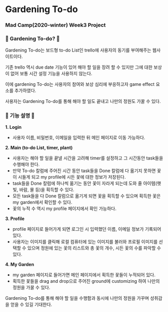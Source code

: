 # Gardening To-do
### Mad Camp(2020-winter) Week3 Project
### 🌱 Gardening To-do? 🌱

Gardening To-do는 보드형 to-do List인 trello에 사용자의 동기를 부여해주는 웹사이트이다.

기존 trello 역시 due date 기능이 있어 해야 할 일을 장려 할 수 있지만 그에 대한 보상이 없어 보통 시간 설정 기능을 사용하지 않는다.

이에 gardening To-do는 사용자의 참여와 보상 심리에 부응하고자 game effect 요소를 추가하였다. 

사용자는 Gardening To-do를 통해 해야 할 일도 끝내고 나만의 정원도 가꿀 수 있다.

### 🌳 기능 설명 🌳

**1. Login**
* 사용자 이름, 비밀번호, 이메일을 입력한 뒤 메인 페이지로 이동 가능하다.

**2. Main (to-do List, timer, plant)**
* 사용자는 해야 할 일을 끝낼 시간을 고려해 timer를 설정하고 그 시간동안 task들을 수행해야 한다.
* 만약 To-do 칼럼에 주어진 시간 동안 task들을 Done 칼럼에 다 옮기지 못하면 꽃이 시들게 되고 my profile에 시든 꽃에 대한 정보가 저장된다.
* task들을 Done 칼럼에 하나씩 옮기는 동안 꽃이 자라게 되는데 도와 줄 아이템(햇빛, 바람, 물 등)을 획득할 수 있다.
* 모든 task들을 다 Done 칼럼으로 옮기게 되면 꽃을 획득할 수 있으며 획득한 꽃은 my garden에서 확인할 수 있다.
* 꽃의 누적 수 역시 my profile 페이지에서 확인 가능하다.

**3. Profile**
* profile 페이지로 들어가게 되면 로그인 시 입력했던 이름, 이메일 정보가 기록되어 있다.
* 사용자는 이미지를 클릭해 로컬 컴퓨터에 있는 이미지를 불러와 프로필 이미지를 선택할 수 있으며 정원에 있는 꽃의 리스트와 총 꽃의 개수, 시든 꽃의 수를 파악할 수 있다.

**4. My Garden**
* my garden 페이지로 들어가면 메인 페이지에서 획득한 꽃들이 누적되어 있다.
* 획득한 꽃들을 drag and drop으로 주어진 ground에 customizing 하여 나만의 정원을 가꿀 수 있다.

Gardening To-do를 통해 해야 할 일을 수행함과 동시에 나만의 정원을 가꾸며 성취감을 얻을 수 있길 기대한다.
